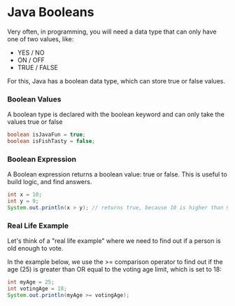 # Java Booleans
Very often, in programming, you will need a data type that can only have one of two values, like:

- YES / NO
- ON / OFF
- TRUE / FALSE

For this, Java has a boolean data type, which can store true or false values.

### Boolean Values

A boolean type is declared with the boolean keyword and can only take the values true or false

```java
boolean isJavaFun = true;
boolean isFishTasty = false;
```

### Boolean Expression

A Boolean expression returns a boolean value: true or false.
This is useful to build logic, and find answers.

```java
int x = 10;
int y = 9;
System.out.println(x > y); // returns true, because 10 is higher than 9
```

### Real Life Example

Let's think of a "real life example" where we need to find out if a person is old enough to vote.

In the example below, we use the >= comparison operator to find out if the age (25) is greater than OR equal to the voting age limit, which is set to 18:

```java
int myAge = 25;
int votingAge = 18;
System.out.println(myAge >= votingAge);

```